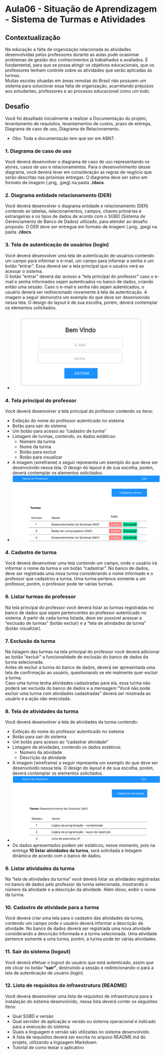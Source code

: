 # Aula06 - Situação de Aprendizagem - Sistema de Turmas e Atividades

## Contextualização
Na educação a falta de organização relacionada às atividades desenvolvidas pelos professores durante as aulas pode ocasionar problemas de gestão dos conhecimentos já trabalhados e avaliados. É fundamental, para que se possa atingir os objetivos educacionais, que os professores tenham controle sobre as atividades que serão aplicadas às turmas.<br>Muitas escolas situadas em áreas remotas do Brasil não possuem um sistema para solucionar essa falta de organização, acarretando prejuízos aos estudantes, professores e ao processo educacional como um todo.

## Desafio
Você foi desafiado inicialmente a realizar a Documentação do projeto, levantamento de requisitos, levantamentos de custos, prazo de entrega, Diagrama de caso de uso, Diagrama de Relacionamento.

- Obs: Toda a documentação tem que ser em ABNT. 

### 1. Diagrama de caso de uso
Você deverá desenvolver o diagrama de caso de uso representando os atores, casos de uso e relacionamentos. Para o desenvolvimento desse diagrama, você deverá levar em consideração as regras de negócio que serão descritas nas próximas entregas. O diagrama deve ser salvo em formato de imagem (.png, .jpeg) na pasta **./docs**.

### 2. Diagrama entidade relacionamento (DER)
Você deverá desenvolver o diagrama entidade e relacionamento (DER) contendo as tabelas, relacionamentos, campos, chaves primárias e estrangeiras e os tipos de dados de acordo com o SGBD (Sistema de Gerenciamento de Banco de Dados) utilizado, para atender ao desafio proposto. O DER deve ser entregue em formato de imagem (.png, .jpeg) na pasta **./docs**.

### 3. Tela de autenticação de usuários (login)
Você deverá desenvolver uma tela de autenticação de usuários contendo um campo para informar o e-mail, um campo para informar a senha e um botão “entrar”. Essa deverá ser a tela principal que o usuário verá ao acessar o sistema.<br>O botão “entrar” deverá dar acesso a “tela principal do professor” caso o e-mail e senha informados sejam autenticados no banco de dados, criando então uma sessão. Caso o e-mail e senha não sejam autenticados, o usuário deverá ser redirecionado novamente à tela de autenticação. A imagem a seguir demonstra um exemplo do que deve ser desenvolvido nessa tela. O design do layout é de sua escolha, porém, deverá contemplar os elementos solicitados.
- ![Wireframe da tela de autenticação](./wireframes/wireframe01.png)

### 4. Tela principal do professor
Você deverá desenvolver a tela principal do professor contendo os itens:
- Exibição do nome do professor autenticado no sistema
- Botão para sair do sistema
- Um botão para acesso ao “cadastro de turma”
- Listagem de turmas, contendo, os dados estáticos:
    - Número da turma
    - Nome da turma
    - Botão para excluir
    - Botão para visualizar
- A imagem (wireframe) a seguir representa um exemplo do que deve ser desenvolvido nessa tela. O design do layout é de sua escolha, porém, deverá contemplar os elementos solicitados.
- ![Wireframe da tela principal do professor](./wireframes/wireframe02.png)

### 4. Cadastro de turma
Você deverá desenvolver uma tela contendo um campo, onde o usuário irá informar o nome da turma e um botão “cadastrar”. No banco de dados, deve ser registrada uma nova turma considerando o nome informado e o professor que cadastrou a turma. Uma turma pertence somente a um professor, porém, o
professor pode ter várias turmas.

### 6. Listar turmas do professor
Na tela principal do professor você deverá listar as turmas registradas no banco de dados que sejam pertencentes ao professor autenticado no sistema. A partir de cada turma listada, deve ser possível acessar a “exclusão de turmas” (botão excluir) e a “tela de atividades da turma” (botão visualizar).

### 7. Exclusão da turma
Na listagem das turmas na tela principal do professor você deverá adicionar ao botão “excluir” a funcionalidade de exclusão do banco de dados da turma selecionada.<br>Antes de excluir a turma do banco de dados, deverá ser apresentada uma tela de confirmação ao usuário, questionando se ele realmente quer excluir a turma.<br>Caso uma turma tenha atividades cadastradas para ela, essa turma não poderá ser excluída do banco de dados e a mensagem “Você não pode excluir uma turma com atividades cadastradas” deverá ser mostrada ao usuário e a ação não executada.

### 8. Tela de atividades da turma
Você deverá desenvolver a tela de atividades da turma contendo:
- Exibição do nome do professor autenticado no sistema
- Botão para sair do sistema
- Um botão para acesso ao “cadastrar atividade”
- Listagem de atividades, contendo os dados estáticos:
    - Número da atividade
    - Descrição da atividade
- A imagem (wireframe) a seguir representa um exemplo do que deve ser desenvolvido nessa tela. O design do layout é de sua escolha, porém, deverá contemplar os elementos solicitados.
- ![Wireframe da tela de atividades da turma](./wireframes/wireframe03.png)
- Os dados apresentados podem ser estáticos, nesse momento, pois na entrega **10 listar atividades da turma**, será solicitada a listagem dinâmica de acordo com o banco de dados.

### 9. Listar atividades da turma
Na “tela de atividades da turma” você deverá listar as atividades registradas no banco de dados pelo professor da turma selecionada, mostrando o número da atividade e a descrição da atividade. Além disso, exibir o nome da turma.

### 10. Cadastro de atividade para a turma
Você deverá criar uma tela para o cadastro das atividades da turma, contendo um campo onde o usuário deverá informar a descrição da atividade. No banco de dados deverá ser registrada uma nova atividade considerando a descrição informada e a turma selecionada. Uma atividade pertence somente a uma turma, porém, a turma pode ter várias atividades.

### 11. Sair do sistema (logout)
Você deverá efetuar o logout do usuário que está autenticado, assim que ele clicar no botão **“sair”**, destruindo a sessão e redirecionando-o para a tela de autenticação de usuário (login).

### 12. Lista de requisitos de infraestrutura (README)
Você deverá desenvolver uma lista de requisitos de infraestrutura para a instalação do sistema desenvolvido, nessa lista deverá conter os seguintes itens:
- Qual SGBD e versão
- Qual servidor de aplicação e versão ou sistema operacional é indicado para a execução do sistema.
- Quais a linguagem e versão são utilizadas no sistema desenvolvido.
- A lista de requisitos deverá ser escrita no arquivo README.md do projeto, utilizando a lnguagem Markdown.
- Tutorial de como testar o aplicativo



